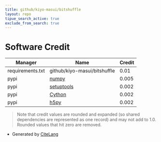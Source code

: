 ```yaml
---
title: github/kiyo-masui/bitshuffle
layout: repo
tipue_search_active: true
exclude_from_search: true
---
```

# Software Credit

|Manager|Name|Credit|
|-------|----|------|
|requirements.txt|github/kiyo-masui/bitshuffle|0.01|
|pypi|[numpy](https://www.numpy.org)|0.005|
|pypi|[setuptools](https://github.com/pypa/setuptools)|0.002|
|pypi|[Cython](http://cython.org/)|0.002|
|pypi|[h5py](http://www.h5py.org)|0.002|


> Note that credit values are rounded and expanded (so shared dependencies are represented as one record) and may not add to 1.0. Rounded values that hit zero are removed.


- Generated by [CiteLang](https://github.com/vsoch/citelang)
